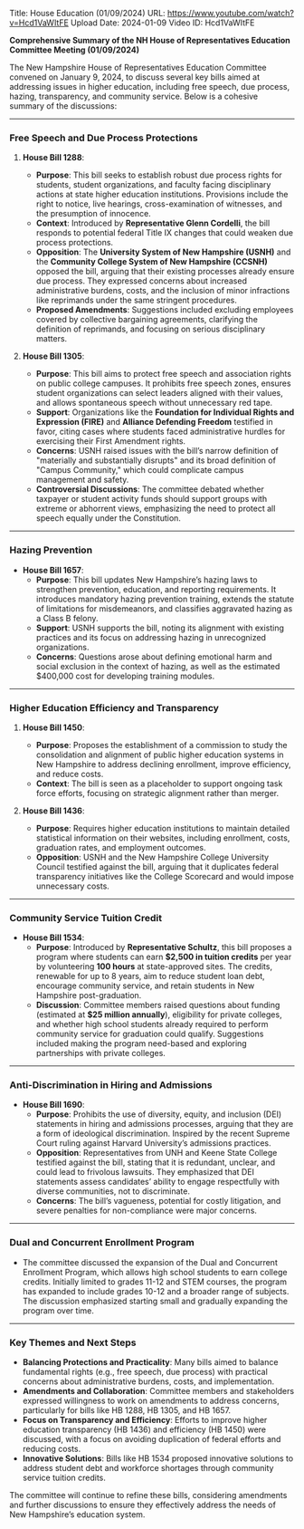 Title: House Education (01/09/2024)
URL: https://www.youtube.com/watch?v=Hcd1VaWItFE
Upload Date: 2024-01-09
Video ID: Hcd1VaWItFE

**Comprehensive Summary of the NH House of Representatives Education Committee Meeting (01/09/2024)**

The New Hampshire House of Representatives Education Committee convened on January 9, 2024, to discuss several key bills aimed at addressing issues in higher education, including free speech, due process, hazing, transparency, and community service. Below is a cohesive summary of the discussions:

---

### **Free Speech and Due Process Protections**
1. **House Bill 1288**:
   - **Purpose**: This bill seeks to establish robust due process rights for students, student organizations, and faculty facing disciplinary actions at state higher education institutions. Provisions include the right to notice, live hearings, cross-examination of witnesses, and the presumption of innocence.
   - **Context**: Introduced by **Representative Glenn Cordelli**, the bill responds to potential federal Title IX changes that could weaken due process protections.
   - **Opposition**: The **University System of New Hampshire (USNH)** and the **Community College System of New Hampshire (CCSNH)** opposed the bill, arguing that their existing processes already ensure due process. They expressed concerns about increased administrative burdens, costs, and the inclusion of minor infractions like reprimands under the same stringent procedures.
   - **Proposed Amendments**: Suggestions included excluding employees covered by collective bargaining agreements, clarifying the definition of reprimands, and focusing on serious disciplinary matters.

2. **House Bill 1305**:
   - **Purpose**: This bill aims to protect free speech and association rights on public college campuses. It prohibits free speech zones, ensures student organizations can select leaders aligned with their values, and allows spontaneous speech without unnecessary red tape.
   - **Support**: Organizations like the **Foundation for Individual Rights and Expression (FIRE)** and **Alliance Defending Freedom** testified in favor, citing cases where students faced administrative hurdles for exercising their First Amendment rights.
   - **Concerns**: USNH raised issues with the bill’s narrow definition of "materially and substantially disrupts" and its broad definition of "Campus Community," which could complicate campus management and safety.
   - **Controversial Discussions**: The committee debated whether taxpayer or student activity funds should support groups with extreme or abhorrent views, emphasizing the need to protect all speech equally under the Constitution.

---

### **Hazing Prevention**
- **House Bill 1657**:
   - **Purpose**: This bill updates New Hampshire’s hazing laws to strengthen prevention, education, and reporting requirements. It introduces mandatory hazing prevention training, extends the statute of limitations for misdemeanors, and classifies aggravated hazing as a Class B felony.
   - **Support**: USNH supports the bill, noting its alignment with existing practices and its focus on addressing hazing in unrecognized organizations.
   - **Concerns**: Questions arose about defining emotional harm and social exclusion in the context of hazing, as well as the estimated $400,000 cost for developing training modules.

---

### **Higher Education Efficiency and Transparency**
1. **House Bill 1450**:
   - **Purpose**: Proposes the establishment of a commission to study the consolidation and alignment of public higher education systems in New Hampshire to address declining enrollment, improve efficiency, and reduce costs.
   - **Context**: The bill is seen as a placeholder to support ongoing task force efforts, focusing on strategic alignment rather than merger.

2. **House Bill 1436**:
   - **Purpose**: Requires higher education institutions to maintain detailed statistical information on their websites, including enrollment, costs, graduation rates, and employment outcomes.
   - **Opposition**: USNH and the New Hampshire College University Council testified against the bill, arguing that it duplicates federal transparency initiatives like the College Scorecard and would impose unnecessary costs.

---

### **Community Service Tuition Credit**
- **House Bill 1534**:
   - **Purpose**: Introduced by **Representative Schultz**, this bill proposes a program where students can earn **$2,500 in tuition credits** per year by volunteering **100 hours** at state-approved sites. The credits, renewable for up to 8 years, aim to reduce student loan debt, encourage community service, and retain students in New Hampshire post-graduation.
   - **Discussion**: Committee members raised questions about funding (estimated at **$25 million annually**), eligibility for private colleges, and whether high school students already required to perform community service for graduation could qualify. Suggestions included making the program need-based and exploring partnerships with private colleges.

---

### **Anti-Discrimination in Hiring and Admissions**
- **House Bill 1690**:
   - **Purpose**: Prohibits the use of diversity, equity, and inclusion (DEI) statements in hiring and admissions processes, arguing that they are a form of ideological discrimination. Inspired by the recent Supreme Court ruling against Harvard University’s admissions practices.
   - **Opposition**: Representatives from UNH and Keene State College testified against the bill, stating that it is redundant, unclear, and could lead to frivolous lawsuits. They emphasized that DEI statements assess candidates’ ability to engage respectfully with diverse communities, not to discriminate.
   - **Concerns**: The bill’s vagueness, potential for costly litigation, and severe penalties for non-compliance were major concerns.

---

### **Dual and Concurrent Enrollment Program**
- The committee discussed the expansion of the Dual and Concurrent Enrollment Program, which allows high school students to earn college credits. Initially limited to grades 11-12 and STEM courses, the program has expanded to include grades 10-12 and a broader range of subjects. The discussion emphasized starting small and gradually expanding the program over time.

---

### **Key Themes and Next Steps**
- **Balancing Protections and Practicality**: Many bills aimed to balance fundamental rights (e.g., free speech, due process) with practical concerns about administrative burdens, costs, and implementation.
- **Amendments and Collaboration**: Committee members and stakeholders expressed willingness to work on amendments to address concerns, particularly for bills like HB 1288, HB 1305, and HB 1657.
- **Focus on Transparency and Efficiency**: Efforts to improve higher education transparency (HB 1436) and efficiency (HB 1450) were discussed, with a focus on avoiding duplication of federal efforts and reducing costs.
- **Innovative Solutions**: Bills like HB 1534 proposed innovative solutions to address student debt and workforce shortages through community service tuition credits.

The committee will continue to refine these bills, considering amendments and further discussions to ensure they effectively address the needs of New Hampshire’s education system.